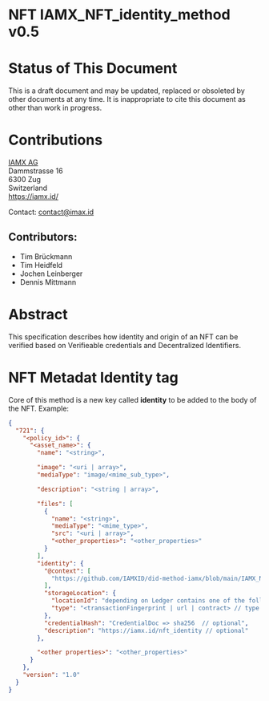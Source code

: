 # NFT IAMX_NFT_identity_method v0.5

# Status of This Document

This is a draft document and may be updated, replaced or obsoleted by other documents at any time. It is inappropriate to cite this document as other than work in progress.

# Contributions

[IAMX AG](https://iamx.id/)  
Dammstrasse 16  
6300 Zug  
Switzerland  
<https://iamx.id/>

Contact: <contact@imax.id>

## Contributors:

- Tim Brückmann
- Tim Heidfeld
- Jochen Leinberger
- Dennis Mittmann

# Abstract

This specification describes how identity and origin of an NFT can be verified based on Verifieable credentials and Decentralized Identifiers.

# NFT Metadat Identity tag

Core of this method is a new key called **identity** to be added to the body of the NFT. Example:
```JSON
{
  "721": {
    "<policy_id>": {
      "<asset_name>": {
        "name": "<string>",

        "image": "<uri | array>",
        "mediaType": "image/<mime_sub_type>",

        "description": "<string | array>",

        "files": [
          {
            "name": "<string>",
            "mediaType": "<mime_type>",
            "src": "<uri | array>",
            "<other_properties>": "<other_properties>"
          }
        ],
        "identity": {
          "@context": [
            "https://github.com/IAMXID/did-method-iamx/blob/main/IAMX_NFT_identity_method.md"
          ],
          "storageLocation": {
            "locationId": "depending on Ledger contains one of the following informations: fingerprint | url | tokenID",
            "type": "<transactionFingerprint | url | contract> // type of location"
          },
          "credentialHash": "CredentialDoc => sha256  // optional",
          "description": "https://iamx.id/nft_identity // optional"
        },

        "<other properties>": "<other_properties>"
      }
    },
    "version": "1.0"
  }
}

```
